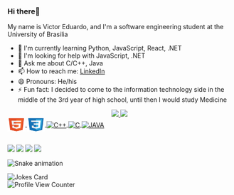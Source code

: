 ### Hi there👋
My name is Victor Eduardo, and I'm a software engineering student at the University of Brasilia
 - 🌱 I'm currently learning Python, JavaScript, React, .NET
 - 🤔 I'm looking for help with JavaScript, .NET
 - 💬 Ask me about C/C++, Java
 - 📫 How to reach me: [LinkedIn](https://www.linkedin.com/in/victorear05/)
 - 😄 Pronouns: He/his
 - ⚡ Fun fact: I decided to come to the information technology side in the middle of the 3rd year of high school, until then I would study Medicine

<div align="center">
  <a href="https://github.com/victorear05">
  <img width="50%" src="https://github-readme-stats.vercel.app/api?username=victorear05&show_icons=true&theme=dark&include_all_commits=true&count_private=true"/>
  <img height="50%" src="https://github-readme-stats.vercel.app/api/top-langs/?username=victorear05&layout=compact&langs_count=7&theme=dark"/>
</div>
<div style="display: inline_block">
  <img align="center" alt="HTML" height="30" width="40" src="https://raw.githubusercontent.com/devicons/devicon/master/icons/html5/html5-original.svg">
  <img align="center" alt="CSS" height="30" width="40" src="https://raw.githubusercontent.com/devicons/devicon/master/icons/css3/css3-original.svg">
  <img align="center" alt="C++" height="30" width="40" src="https://cdn.jsdelivr.net/gh/devicons/devicon/icons/cplusplus/cplusplus-original.svg">
  <img align="center" alt="C" height="30" width="40" src="https://cdn.jsdelivr.net/gh/devicons/devicon/icons/c/c-original.svg">
  <img align="center" alt="JAVA" height="30" width="40" src="https://cdn.jsdelivr.net/gh/devicons/devicon/icons/java/java-original.svg">
</div>

  ##
  
<div> 
  <a href="https://www.linkedin.com/in/victorear05/" target="_blank"><img src="https://img.shields.io/badge/-LinkedIn-%230077B5?style=for-the-badge&logo=linkedin&logoColor=white" target="_blank"></a>
  <a href = "mailto:victorear05@gmail.com"><img src="https://img.shields.io/badge/-Gmail-%23333?style=for-the-badge&logo=gmail&logoColor=white" target="_blank"></a> 
  <a href="https://instagram.com/v.e_28/" target="_blank"><img src="https://img.shields.io/badge/-Instagram-%23E4405F?style=for-the-badge&logo=instagram&logoColor=white" target="_blank"></a>
 <a href="https://www.twitch.tv/victor_dudu_" target="_blank"><img src="https://img.shields.io/badge/Twitch-9146FF?style=for-the-badge&logo=twitch&logoColor=white" target="_blank"></a>
  
![Snake animation](https://github.com/victorear05/victorear05/blob/output/github-contribution-grid-snake.svg)

 </div>
  
![Jokes Card](https://readme-jokes.vercel.app/api)  
![Profile View Counter](https://komarev.com/ghpvc/?username=victorear05)  
